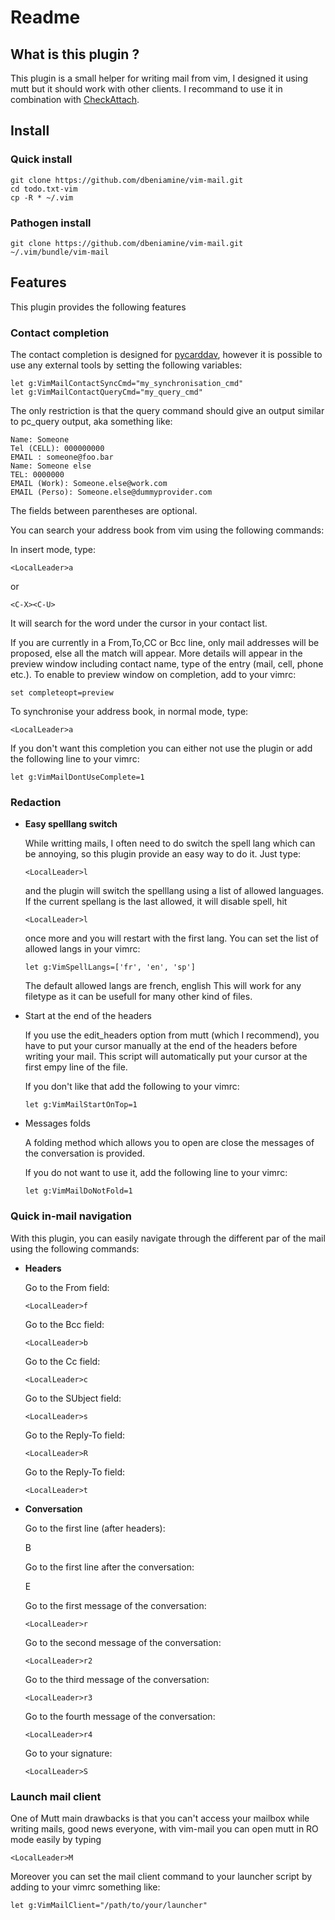 # Readme

## What is this plugin ?

This plugin is a small helper for writing mail from vim, I designed it using
mutt but it should work with other clients. I recommand to use it in
combination with [CheckAttach](https://github.com/chrisbra/CheckAttach).


## Install

### Quick install

    git clone https://github.com/dbeniamine/vim-mail.git
    cd todo.txt-vim
    cp -R * ~/.vim

### Pathogen install

    git clone https://github.com/dbeniamine/vim-mail.git ~/.vim/bundle/vim-mail

## Features

This plugin provides the following features

### Contact completion

The contact completion is designed for
[pycarddav](https://pypi.python.org/pypi/pyCardDAV), however it is possible to
use any external tools by setting the following variables:

    let g:VimMailContactSyncCmd="my_synchronisation_cmd"
    let g:VimMailContactQueryCmd="my_query_cmd"

The only restriction is that the query command should give an output similar
to pc_query output, aka something like:

    Name: Someone
    Tel (CELL): 000000000
    EMAIL : someone@foo.bar
    Name: Someone else
    TEL: 0000000
    EMAIL (Work): Someone.else@work.com
    EMAIL (Perso): Someone.else@dummyprovider.com

The fields between parentheses are optional.

You can search your  address book from vim using the following commands:

In insert mode, type:

    <LocalLeader>a

or

    <C-X><C-U>

It will search for the word under the cursor in your contact list.

If you are currently in a From,To,CC or Bcc line, only mail addresses will
be proposed, else all the match will appear. More details will appear in
the preview window including contact name, type of the entry (mail, cell,
phone etc.). To enable to preview window on completion, add to your vimrc:

    set completeopt=preview

To synchronise your address book, in normal mode, type:

    <LocalLeader>a


If you don't want this completion you can either not use the plugin or add
the following line to your vimrc:

    let g:VimMailDontUseComplete=1

### Redaction

+   **Easy spelllang switch**

    While writting mails, I often need to do switch the spell lang which can be
    annoying, so this plugin provide an easy way to do it. Just type:

        <LocalLeader>l

    and the plugin will switch the spelllang using a list of allowed languages.  
    If the current spellang is the last allowed, it will disable spell, hit

        <LocalLeader>l

    once more and you will restart with the first lang.
    You can set the list of allowed langs in your vimrc:

        let g:VimSpellLangs=['fr', 'en', 'sp']

    The default allowed langs are  french, english
    This will work for any filetype as it can be usefull for many other kind of
    files.

+   Start at the end of the headers

    If you use the edit_headers option from mutt (which I recommend), you have
    to put your cursor manually at the end of the headers before writing your
    mail. This script will automatically put your cursor at the first empy
    line of the file.

    If you don't like that add the following to your vimrc:

        let g:VimMailStartOnTop=1

+   Messages folds

    A folding method which allows you to open are close the messages of the
    conversation is provided.

    If you do not want to use it, add the following line to your vimrc:

        let g:VimMailDoNotFold=1

### Quick in-mail navigation

With this plugin, you can easily navigate through the different par of the
mail using the following commands:

+   **Headers**

    Go to the From field:

        <LocalLeader>f

    Go to the Bcc field:

        <LocalLeader>b

    Go to the Cc field:

        <LocalLeader>c

    Go to the SUbject field:

        <LocalLeader>s

    Go to the Reply-To field:

        <LocalLeader>R

    Go to the Reply-To field:

        <LocalLeader>t

+   **Conversation**

    Go to the first line (after headers):

    <LocalLeader>B

    Go to the first line after the conversation:

    <LocalLeader>E

    Go to the first message of the conversation:

        <LocalLeader>r

    Go to the second message of the conversation:

        <LocalLeader>r2

    Go to the third message of the conversation:

        <LocalLeader>r3

    Go to the fourth message of the conversation:

        <LocalLeader>r4

    Go to your signature:

        <LocalLeader>S


### Launch mail client

One of Mutt main drawbacks is that you can't access your mailbox while
writing mails, good news everyone, with vim-mail you can open mutt in RO
mode easily by typing

    <LocalLeader>M

Moreover you can set the mail client command to your launcher script by
adding to your vimrc something like:

    let g:VimMailClient="/path/to/your/launcher"



